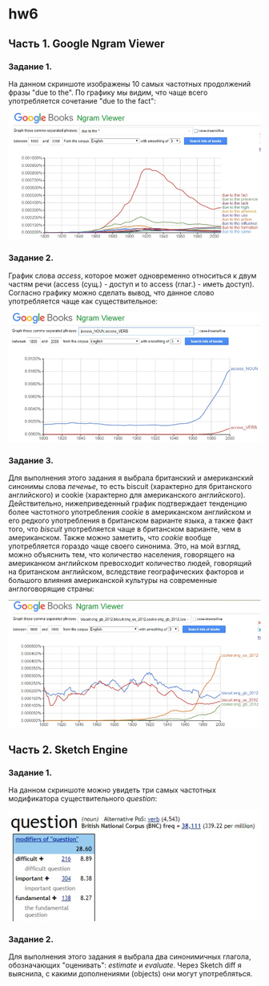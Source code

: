 # hw6
## **Часть 1. Google Ngram Viewer**
### **Задание 1.** 
На данном скриншоте изображены 10 самых частотных продолжений фразы "due to the". По графику мы видим, что чаще всего употребляется сочетание "due to the fact":

![](https://github.com/JuliaBukhtiyarova/hw6/blob/master/due%20to%20the.jpg)
### **Задание 2.**
График слова *access*, которое может одновременно относиться к двум частям речи (access (сущ.) - доступ и to access (глаг.) - иметь доступ). Согласно графику можно сделать вывод, что данное слово употребляется чаще как существительное:

![](https://github.com/JuliaBukhtiyarova/hw6/blob/master/access.jpg)
### **Задание 3.**
Для выполнения этого задания я выбрала британский и американский синонимы слова *печенье*, то есть biscuit (характерно для британского английского) и cookie (характерно для американского английского). Действительно, нижеприведенный график подтверждает тенденцию более частотного употребления *cookie* в американском английском и его редкого употребления в британском варианте языка, а также факт того, что *biscuit* употребляется чаще в британском варианте, чем в американском. Также можно заметить, что *cookie* вообще употребляется гораздо чаще своего синонима. Это, на мой взгляд, можно объяснить тем, что количество населения, говорящего на американком английском превосходит количество людей, говорящий на британском английском, вследствие географических факторов и большого влияния американской культуры на современные англоговорящие страны:

![](https://github.com/JuliaBukhtiyarova/hw6/blob/master/biscuit%20vs%20cookie.jpg)

## **Часть 2. Sketch Engine**
### **Задание 1.**
На данном скриншоте можно увидеть три самых частотных модификатора существительного *question*:

![](https://github.com/JuliaBukhtiyarova/hw6/blob/master/question.jpg)
### **Задание 2.**
Для выполнения этого задания я выбрала два синонимичных глагола, обозначающих "оценивать": *estimate* и *evaluate*. Через Sketch diff я выяснила, с какими дополнениями (objects) они могут употребляться. 
